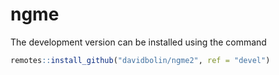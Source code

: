 # ngme

The development version can be installed using the command

```r
remotes::install_github("davidbolin/ngme2", ref = "devel")
```
